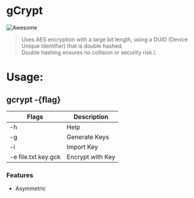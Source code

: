 # gCrypt #

![Awesome](https://cdn.rawgit.com/sindresorhus/awesome/d7305f38d29fed78fa85652e3a63e154dd8e8829/media/badge.svg)

>Uses AES encryption with a large bit length, using a DUID (Device Unique Identifier) that is double hashed.\
>Double hashing ensures no collision or security risk.\

# Usage:
## gcrypt -{flag}

Flags | Description
---- | ----
-h | Help
-g | Generate Keys
-i | Import Key
-e file.txt key.gck | Encrypt with Key

### Features ###
- Asymmetric

